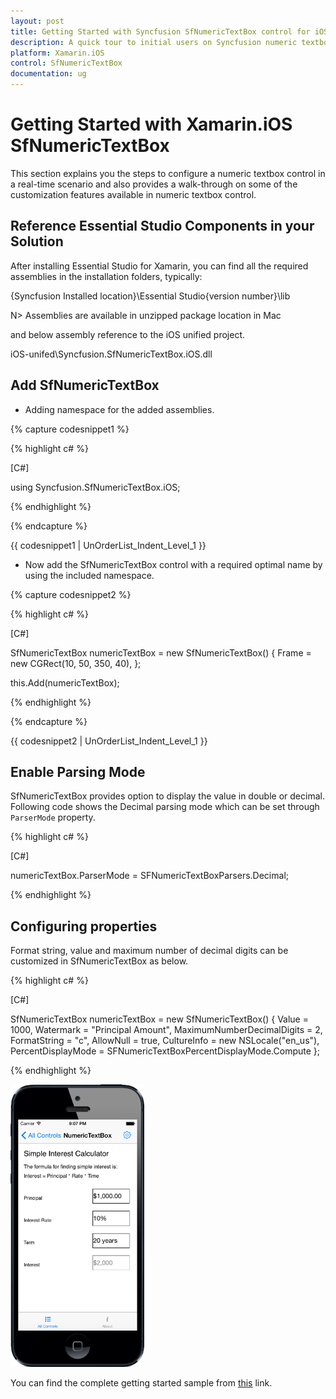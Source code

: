 ```yaml
---
layout: post
title: Getting Started with Syncfusion SfNumericTextBox control for iOS.
description: A quick tour to initial users on Syncfusion numeric textbox control and customization features available in Xamarin.iOS platform.
platform: Xamarin.iOS
control: SfNumericTextBox
documentation: ug
---
```


# Getting Started with Xamarin.iOS SfNumericTextBox

This section explains you the steps to configure a numeric textbox control in a real-time scenario and also provides a walk-through on some of the customization features available in numeric textbox control.
                        
## Reference Essential Studio Components in your Solution

After installing Essential Studio for Xamarin, you can find all the required assemblies in the installation folders, typically:

{Syncfusion Installed location}\Essential Studio{version number}\lib

N> Assemblies are available in unzipped package location in Mac

and below assembly reference to the iOS unified project.

iOS-unifed\Syncfusion.SfNumericTextBox.iOS.dll

## Add SfNumericTextBox

* Adding namespace for the added assemblies. 

{% capture codesnippet1 %}

{% highlight c# %}

[C#]

using Syncfusion.SfNumericTextBox.iOS; 

{% endhighlight %}

{% endcapture %}

{{ codesnippet1 | UnOrderList_Indent_Level_1 }} 

* Now add the SfNumericTextBox control with a required optimal name by using the included namespace.

{% capture codesnippet2 %}

{% highlight c# %}

[C#]

SfNumericTextBox numericTextBox = new SfNumericTextBox()
{
	Frame = new CGRect(10, 50, 350, 40),
};

this.Add(numericTextBox); 

{% endhighlight %}

{% endcapture %}

{{ codesnippet2 | UnOrderList_Indent_Level_1 }} 

## Enable Parsing Mode

SfNumericTextBox provides option to display the value in double or decimal. Following code shows the Decimal parsing mode which can be set through `ParserMode` property.

{% highlight c# %}

[C#]

numericTextBox.ParserMode = SFNumericTextBoxParsers.Decimal;
	
{% endhighlight %}

## Configuring properties

Format string, value and maximum number of decimal digits can be customized in SfNumericTextBox as below.

{% highlight c# %}

[C#]

SfNumericTextBox numericTextBox = new SfNumericTextBox()
{
	Value = 1000,
	Watermark = "Principal Amount",
	MaximumNumberDecimalDigits = 2,
	FormatString = "c",
	AllowNull = true,
	CultureInfo = new NSLocale("en_us"),
	PercentDisplayMode = SFNumericTextBoxPercentDisplayMode.Compute
};

{% endhighlight %}

![Display the SfNumericTextBox with customization features](images/NumericTextBox-iOS.png)

You can find the complete getting started sample from [this](https://github.com/SyncfusionExamples/Getting-Started-of-SfNumericTextBox-Xamarin-iOS) link.